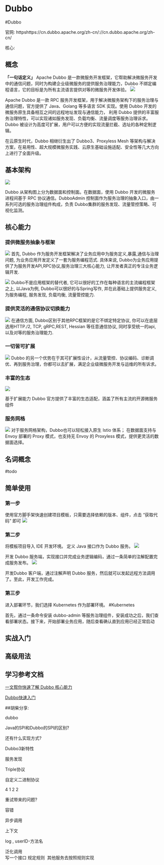 # Dubbo
#Dubbo

官网: httpshttps://cn.dubbo.apache.org/zh-cn/://cn.dubbo.apache.org/zh-cn/

核心: 

## 概念
**「一句话定义」**
Apache Dubbo 是一款微服务开发框架，它帮助解决微服务开发中的通信问题，同时为构建企业级微服务的提供服务治理能力，Dubbo 不绑定编程语言，它的目标是为所有主流语言提供对等的微服务开发体验。
![](image/Pasted%20image%2020230310140035.png)

Apache Dubbo 是一款 RPC 服务开发框架，用于解决微服务架构下的服务治理与通信问题，官方提供了 Java、Golang 等多语言 SDK 实现。使用 Dubbo 开发的微服务原生具备相互之间的远程地址发现与通信能力， 利用 Dubbo 提供的丰富服务治理特性，可以实现诸如服务发现、负载均衡、流量调度等服务治理诉求。Dubbo 被设计为高度可扩展，用户可以方便的实现流量拦截、选址的各种定制逻辑。

在云原生时代，Dubbo 相继衍生出了 Dubbo3、Proxyless Mesh 等架构与解决方案，在易用性、超大规模微服务实践、云原生基础设施适配、安全性等几大方向上进行了全面升级。


## 基本架构
![](image/Pasted%20image%2020230310140106.png)

Dubbo 从架构图上分为数据面和控制面。在数据面，使用 Dubbo 开发的微服务进程间基于 RPC 协议通信。DubboAdmin 控制面作为服务治理的抽象入口，由一系列可选的服务治理组件构成，负责 Dubbo集群的服务发现、流量管控策略、可视化监测。

## 核心能力
### 提供微服务抽象与框架
![](image/Pasted%20image%2020230313184452.png)
首先, Dubbo 作为服务开发框架解决了业务应用中为服务定义,暴露,通信与治理问题, 为业务应用开发定义了一套为服务编程范式. 具体来说, Dubbo为业务应用提供了为服务开发API,RPC协议,服务治理三大核心能力, 让开发者真正的专注业务逻辑开发. 

![](image/Pasted%20image%2020230313184716.png)
Dubbo不是应用框架的替代者, 它可以很好的工作在每种语言的主流编程框架之上, 以Java为例, Dubbo可以很好的与Spring写作, 并在此基础上提供服务定义, 为服务编程, 服务发现, 负载均衡, 流量管控能力.


### 提供灵活的通信协议切换能力
![](image/Pasted%20image%2020230313184940.png)
在通信方面, Dubbo区别于其他RPC框架的是它不绑定特定协议, 你可以在底层选用HTTP./2, TCP, gRPC,REST, Hessian 等任意通信协议, 同时享受统一的api, 以及对等的服务治理能力.

### 一切皆可扩展
![](image/Pasted%20image%2020230313185147.png)
Dubbo 的另一个优势在于其可扩展性设计，从流量管控、协议编码、诊断调优、再到服务治理，你都可以去扩展，满足企业级微服务开发与运维的所有诉求。

### 丰富的生态
![](image/Pasted%20image%2020230313185314.png)

基于扩展能力 Dubbo 官方提供了丰富的生态适配，涵盖了所有主流的开源微服务组件


### 服务网格
![](image/Pasted%20image%2020230313185416.png)
对于服务网格架构，Dubbo也可以轻松接入原生 Istio 体系； 在数据面支持与 Envoy 部署的 Proxy 模式，也支持无 Envoy 的 Proxyless 模式，提供更灵活的数据面选择。

## 名词概念
#todo

## 简单使用
### 第一步 
使用官方脚手架快速创建项目模板，只需要选择依赖的版本、组件，点击 “获取代码” 即可
![](image/Pasted%20image%2020230313185606.png)

### 第二步
将模板项目导入 IDE 开发环境。 定义 Java 接口作为 Dubbo 服务。
![](image/Pasted%20image%2020230313185709.png)


开发 Dubbo 服务端，实现接口并完成业务逻辑编码，通过一条简单的注解配置完成服务发布。
![](image/Pasted%20image%2020230313185732.png)

开发Dubbo 客户端，通过注解声明 Dubbo 服务，然后就可以发起远程方法调用了。至此，开发工作完成。

### 第三步
进入部署环节，我们选择 Kubernetes 作为部署环境。 #Kubernetes

首先，通过一条命令安装 dubbo-admin 等服务治理组件，安装成功之后，我们查看部署状态。接下来，开始部署业务应用，随后查看确认直到应用已经正常启动









## 实战入门


## 高级用法


## 学习参考文档

 [一文帮你快速了解 Dubbo 核心能力](https://cn.dubbo.apache.org/zh-cn/blog/2023/02/23/%E4%B8%80%E6%96%87%E5%B8%AE%E4%BD%A0%E5%BF%AB%E9%80%9F%E4%BA%86%E8%A7%A3-dubbo-%E6%A0%B8%E5%BF%83%E8%83%BD%E5%8A%9B/)

[Dubbo快速入门](http://t.csdn.cn/xYbZZ)


##胡柴分享:

  

dubbo

Java的SPI和Dubbo的SPI的区别?


  

还有什么实现方式?

  

Dubbo3新特性

服务发现

Triple协议

  

  

自定义二进制协议

4 1 2 2 

  

  

  

重试带来的问题?

  

容错

  

异步调用

  

上下文

log , userID-方法名

  

泛化调用  
写一个接口 规定规则  其他服务去按照规则实现

